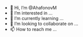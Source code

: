 - 👋 Hi, I’m @AhafonovM
- 👀 I’m interested in ...
- 🌱 I’m currently learning ...
- 💞️ I’m looking to collaborate on ...
- 📫 How to reach me ...

<!---
AhafonovM/AhafonovM is a ✨ special ✨ repository because its `README.md` (this file) appears on your GitHub profile.
You can click the Preview link to take a look at your changes.
--->
